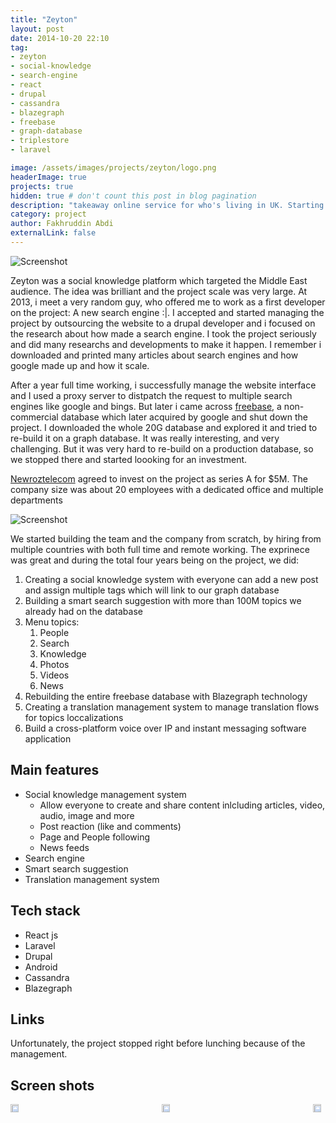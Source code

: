 ```yaml
---
title: "Zeyton"
layout: post
date: 2014-10-20 22:10
tag: 
- zeyton
- social-knowledge
- search-engine
- react
- drupal
- cassandra
- blazegraph
- freebase
- graph-database
- triplestore
- laravel

image: /assets/images/projects/zeyton/logo.png
headerImage: true
projects: true
hidden: true # don't count this post in blog pagination
description: "takeaway online service for who's living in UK. Starting from leeds city"
category: project
author: Fakhruddin Abdi
externalLink: false
---
```


![Screenshot](/assets/images/projects/zeyton/home.jpg)

Zeyton was a social knowledge platform which targeted the Middle East audience. The idea was brilliant and the project scale was very large. 
At 2013, i meet a very random guy, who offered me to work as a first developer on the project: A new search engine :|.
I accepted and started managing the project by outsourcing the website to a drupal developer and i focused on the research about how made a search engine.
I took the project seriously and did many researchs and developments to make it happen. I remember i downloaded and printed many articles about search engines and how google made up and how it scale.

After a year full time working, i successfully manage the website interface and I used a proxy server to distpatch the request to multiple search engines like google and bings.
But later i came across [freebase](https://en.wikipedia.org/wiki/Freebase_(database)), a  non-commercial database which later acquired by google and shut down the project.
I downloaded the whole 20G database and explored it and tried to re-build it on a graph database.
It was really interesting, and very challenging. But it was very hard to re-build on a production database, so we stopped there and started loooking for an investment.

[Newroztelecom](https://www.newroztelecom.com/) agreed to invest on the project as series A for $5M.
The company size was about 20 employees with a dedicated office and multiple departments

![Screenshot](/assets/images/projects/zeyton/page.jpg)

We started building the team and the company from scratch, by hiring from multiple countries with both full time and remote working.
The exprinece was great and during the total four years being on the project, we did:
1. Creating a social knowledge system with everyone can add a new post and assign multiple tags which will link to our graph database
2. Building a smart search suggestion with more than 100M topics we already had on the database
3. Menu topics:
   1. People
   2. Search
   3. Knowledge
   4. Photos
   5. Videos
   6. News
4. Rebuilding the entire freebase database with Blazegraph technology
5. Creating a translation management system to manage translation flows for topics loccalizations
6. Build a cross-platform voice over IP and instant messaging software application
  


## Main features
- Social knowledge management system
  - Allow everyone to create and share content inlcluding articles, video, audio, image and more
  - Post reaction (like and comments)
  - Page and People following
  - News feeds
- Search engine
- Smart search suggestion
- Translation management system

## Tech stack
- React js
- Laravel
- Drupal
- Android
- Cassandra
- Blazegraph

## Links
Unfortunately, the project stopped right before lunching because of the management.


## Screen shots
<div style="display: flex; justify-content: space-between">
	<a href="/assets/images/projects/zeyton/sign.jpg" width="100" target="_blank">
		<img style="width: 80%" src="/assets/images/projects/zeyton/sign.jpg" />
	</a>
	<a href="/assets/images/projects/zeyton/upload.jpg" width="100" target="_blank">
		<img  style="width: 80%" src="/assets/images/projects/zeyton/upload.jpg" />
	</a>	
	<a href="/assets/images/projects/zeyton/article.jpg" width="100"  target="_blank">
		<img  style="width: 80%" src="/assets/images/projects/zeyton/article.jpg"/>
	</a>
</div>
